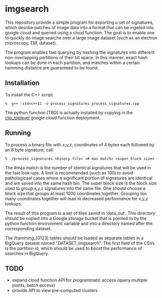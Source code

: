 # imgsearch

This repository provide a simple program for exporting a set of signatures,
which desribe patches of image data into a format that can be ingeted into
google cloud and queried using a cloud function.  The goal is to enable
one to quickly do image searche over a large image dataset (such as
an electron microscopy, EM, dataset).

The program enables fast querying by hashing the signatures into different
non-overlapping partitions of their bit space.  In this manner, exact
hash lookups can be done in each partition, and matches within a certain
hamming distance are guaranteed to be found.


## Installation

To install the C++ script

	%  g++ -std=c++11 -o process_signatures process_signatures.cpp

The python function (TBD) is actually installed by copying
in the [clio_toplevel](https://github.com/janelia-flyem/clio_toplevel)
google cloud function deployment.

## Running

To process a binary file with x,y,z, coordinates of 4 bytes each
followed by an 8 byte signature, call:

	% ./process_signatures <binary file> <# max match> <super block size>

The #max match is the number of identical signatures that will be used
in the fast look-ups.  A limit is recommended (such as 100) to avoid
pathologicaal cases where a significant portion of signatures are identical
and are saved into the same hash bin.  The super block size
is the block size used to group x,y,z signatures into the same file.  One
should choose a block size that groups at least 1000 coordinates together.
Grouping too many coordinates together will lead to decreased performance
for x,y,z lookups.

The result of this program is a set of files saved in 'data_out'.  This
directory should be copied into a Google storage bucket
that is pointed to by the python function environment variable and into
a directory named after the corresponding dataset.

The /hamming_[0123] tables should be loaded as separate tables in a BigQuery
dataset named "DATASET_imgsearch".  The first field of the CSVs is the partition
id, which should be used to boost the performance of searches in BigQuery.

## TODO

* expand cloud function API for programmatic access (query multiple points, batch access)
* provide API to view pre-computed clusters
